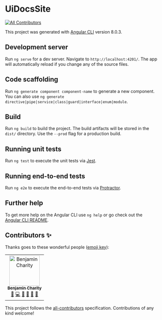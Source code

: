 # UiDocsSite
[![All Contributors](https://img.shields.io/badge/all_contributors-1-orange.svg?style=flat-square)](#contributors)

This project was generated with [Angular CLI](https://github.com/angular/angular-cli) version 8.0.3.

## Development server

Run `ng serve` for a dev server. Navigate to `http://localhost:4201/`. The app will automatically reload if you change any of the source files.

## Code scaffolding

Run `ng generate component component-name` to generate a new component. You can also use `ng generate directive|pipe|service|class|guard|interface|enum|module`.

## Build

Run `ng build` to build the project. The build artifacts will be stored in the `dist/` directory. Use the `--prod` flag for a production build.

## Running unit tests

Run `ng test` to execute the unit tests via [Jest](https://jestjs.io/).

## Running end-to-end tests

Run `ng e2e` to execute the end-to-end tests via [Protractor](http://www.protractortest.org/).

## Further help

To get more help on the Angular CLI use `ng help` or go check out the [Angular CLI README](https://github.com/angular/angular-cli/blob/master/README.md).

## Contributors ✨

Thanks goes to these wonderful people ([emoji key](https://allcontributors.org/docs/en/emoji-key)):

<!-- ALL-CONTRIBUTORS-LIST:START - Do not remove or modify this section -->
<!-- prettier-ignore -->
<table>
  <tr>
    <td align="center"><a href="http://benjamincharity.com"><img src="https://avatars3.githubusercontent.com/u/270193?v=4" width="100px;" alt="Benjamin Charity"/><br /><sub><b>Benjamin Charity</b></sub></a><br /><a href="#design-benjamincharity" title="Design">🎨</a> <a href="https://github.com/GetTerminus/ui-docs-site/commits?author=benjamincharity" title="Code">💻</a> <a href="https://github.com/GetTerminus/ui-docs-site/commits?author=benjamincharity" title="Documentation">📖</a> <a href="#ideas-benjamincharity" title="Ideas, Planning, & Feedback">🤔</a> <a href="#review-benjamincharity" title="Reviewed Pull Requests">👀</a> <a href="#tool-benjamincharity" title="Tools">🔧</a></td>
  </tr>
</table>

<!-- ALL-CONTRIBUTORS-LIST:END -->

This project follows the [all-contributors](https://github.com/all-contributors/all-contributors) specification. Contributions of any kind welcome!